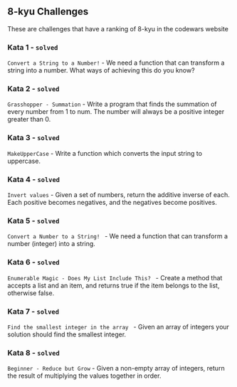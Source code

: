 ## 8-kyu Challenges

These are challenges that have a ranking of 8-kyu in the codewars website

### Kata 1 - `solved`

`Convert a String to a Number!` - We need a function that can transform a string into a number.
What ways of achieving this do you know?

### Kata 2 - `solved`

`Grasshopper - Summation` - Write a program that finds the summation of every number from 1 to num.
The number will always be a positive integer greater than 0.

### Kata 3 - `solved`

`MakeUpperCase` - Write a function which converts the input string to uppercase.

### Kata 4 - `solved`

`Invert values` - Given a set of numbers, return the additive inverse of each.
Each positive becomes negatives, and the negatives become positives.

### Kata 5 - `solved`

`Convert a Number to a String!
` - We need a function that can transform a number (integer) into a string.

### Kata 6 - `solved`

`Enumerable Magic - Does My List Include This?
` - Create a method that accepts a list and an item, and returns true if the item belongs to the list, otherwise false.

### Kata 7 - `solved`

`Find the smallest integer in the array
` - Given an array of integers your solution should find the smallest integer.

### Kata 8 - `solved`

`Beginner - Reduce but Grow` -
Given a non-empty array of integers, return the result of multiplying the values together in order.




